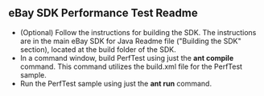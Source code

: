 ## eBay SDK Performance Test Readme

- (Optional) Follow the instructions for building the SDK. The instructions are in the main eBay SDK for Java Readme file ("Building the SDK"
  section), located at the build folder of the SDK.
- In a command window, build PerfTest using just the **ant compile** command. This command utilizes the build.xml file for the PerfTest sample.
- Run the PerfTest sample using just the **ant run** command.